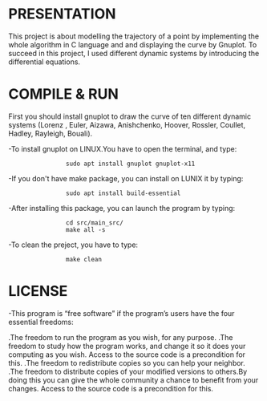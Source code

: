 
#						PRESENTATION

This project is about modelling the trajectory of a point by implementing the whole algorithm in C language and 
and displaying the curve by Gnuplot. To succeed in this project, I used different dynamic systems by 
introducing the differential equations.

#						COMPILE & RUN

First you should install gnuplot to draw the curve of ten different dynamic systems (Lorenz , Euler, Aizawa,
Anishchenko, Hoover, Rossler, Coullet, Hadley, Rayleigh, Bouali).

-To install gnuplot on LINUX.You have to open the terminal, and type:
	
					sudo apt install gnuplot gnuplot-x11

-If you don't have make package, you can install on LUNIX it by typing:
	
					sudo apt install build-essential

-After installing this package, you can launch the program by typing:

					cd src/main_src/
					make all -s

-To clean the preject, you have to type:
			
					make clean

#						LICENSE

-This program is “free software” if the program’s users have the four essential freedoms:

.The freedom to run the program as you wish, for any purpose. 
.The freedom to study how the program works, and change it so it does your computing as you wish.
 Access to the source code is a precondition for this. 
.The freedom to redistribute copies so you can help your neighbor.
.The freedom to distribute copies of your modified versions to others.By doing this you can give the whole 
community a chance to benefit from your changes. Access to the source code is a precondition for this.
